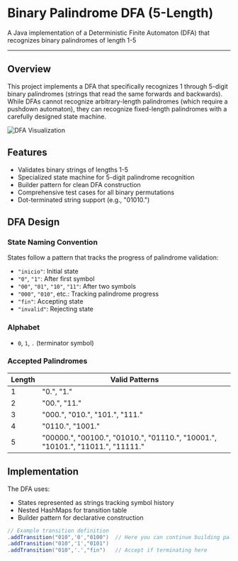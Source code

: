 # Binary Palindrome DFA (5-Length)
A Java implementation of a Deterministic Finite Automaton (DFA) that recognizes binary palindromes of length 1-5

-------------

## Overview

This project implements a DFA that specifically recognizes 1 through 5-digit binary palindromes (strings that read the same forwards and backwards). While DFAs cannot recognize arbitrary-length palindromes (which require a pushdown automaton), they can recognize fixed-length palindromes with a carefully designed state machine.

![DFA Visualization](https://i.imgur.com/example.png)

## Features

- Validates binary strings of lengths 1-5
- Specialized state machine for 5-digit palindrome recognition
- Builder pattern for clean DFA construction
- Comprehensive test cases for all binary permutations
- Dot-terminated string support (e.g., "01010.")

## DFA Design

### State Naming Convention
States follow a pattern that tracks the progress of palindrome validation:
- `"inicio"`: Initial state
- `"0"`, `"1"`: After first symbol
- `"00"`, `"01"`, `"10"`, `"11"`: After two symbols
- `"000"`, `"010"`, etc.: Tracking palindrome progress
- `"fin"`: Accepting state
- `"invalid"`: Rejecting state

### Alphabet
- `0`, `1`, `.` (terminator symbol)

### Accepted Palindromes
| Length | Valid Patterns |
|--------|----------------|
| 1      | "0.", "1." |
| 2      | "00.", "11." |
| 3      | "000.", "010.", "101.", "111." |
| 4      | "0110.", "1001." |
| 5      | "00000.", "00100.", "01010.", "01110.", "10001.", "10101.", "11011.", "11111." |

## Implementation

The DFA uses:
- States represented as strings tracking symbol history
- Nested HashMaps for transition table
- Builder pattern for declarative construction

```java
// Example transition definition
.addTransition("010",'0',"0100")  // Here you can continue building palindromes, we use these as the states, so it's a simpler naming convention.
.addTransition("010",'1',"0101")
.addTransition("010",'.',"fin")   // Accept if terminating here
```
